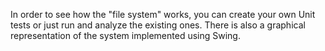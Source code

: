 In order to see how the "file system" works, you can create your own Unit tests or just run and analyze the existing ones. There is also a graphical representation of the system implemented using Swing.

